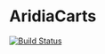 # AridiaCarts
[![Build Status](https://travis-ci.com/Aridia/AridiaCarts.svg?branch=master)](https://travis-ci.com/Aridia/AridiaCarts)
